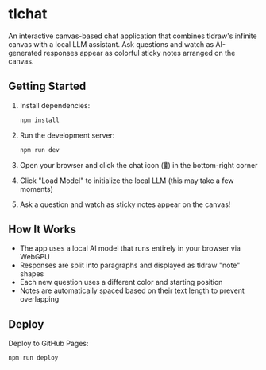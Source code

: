 # tlchat

An interactive canvas-based chat application that combines tldraw's infinite canvas with a local LLM assistant. Ask questions and watch as AI-generated responses appear as colorful sticky notes arranged on the canvas.

## Getting Started

1. Install dependencies:
   ```bash
   npm install
   ```

2. Run the development server:
   ```bash
   npm run dev
   ```

3. Open your browser and click the chat icon (💬) in the bottom-right corner
4. Click "Load Model" to initialize the local LLM (this may take a few moments)
5. Ask a question and watch as sticky notes appear on the canvas!

## How It Works

- The app uses a local AI model that runs entirely in your browser via WebGPU
- Responses are split into paragraphs and displayed as tldraw "note" shapes
- Each new question uses a different color and starting position
- Notes are automatically spaced based on their text length to prevent overlapping

## Deploy

Deploy to GitHub Pages:
```bash
npm run deploy
```
